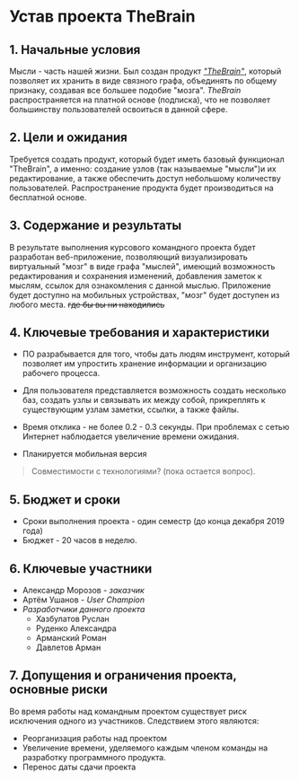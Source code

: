 # Устав проекта TheBrain

## 1. Начальные условия

Мысли - часть нашей жизни. Был создан продукт [*"TheBrain"*](https://thebrain.com), который позволяет их хранить в виде связного графа, объединять по общему признаку, создавая все большее подобие "мозга".  *TheBrain* распространяется на платной основе (подписка), что не позволяет большинству пользователей освоиться в данной сфере.

## 2. Цели и ожидания  

Требуется создать продукт, который будет иметь базовый функционал "TheBrain", а именно: создание узлов (так называемые "мысли")и их редактирование, а также обеспечить доступ небольшому количеству пользователей. Распространение продукта будет производиться на бесплатной основе.

## 3. Содержание и результаты

В результате выполнения курсового командного проекта будет разработан веб-приложение, позволяющий визуализировать виртуальный "мозг" в виде графа "мыслей", имеющий возможность редактирования и сохранения изменений, добавления заметок к мыслям, ссылок для ознакомления с данной мыслью. Приложение будет доступно на мобильных устройствах, "мозг" будет доступен из любого места. ~~где бы вы ни находились~~

## 4. Ключевые требования и характеристики  

- ПО разрабывается для того, чтобы дать людям инструмент, который позволяет им упростить хранение информации и организацию рабочего процесса.

- Для пользователя представляется возможность создать несколько баз, создать узлы и связывать их между собой, прикреплять к существующим узлам заметки, ссылки, а также файлы.

- Время отклика - не более 0.2 - 0.3 секунды. При проблемах с сетью Интернет наблюдается увеличение времени ожидания.
- Планируется мобильная версия

> Совместимости с технологиями? (пока остается вопрос). 

## 5. Бюджет и сроки

- Сроки выполнения проекта - один семестр (до конца декабря 2019 года)  
- Бюджет - 20 часов в неделю.

## 6. Ключевые участники  

- Александр Морозов - *заказчик*
- Артём Ушанов - *User Champion*
- *Разработчики данного проекта*
  - Хазбулатов Руслан
  - Руденко Александра
  - Арманский Роман
  - Давлетов Арман

## 7. Допущения и ограничения проекта, основные риски

Во время работы над командным проектом существует риск исключения одного из участников. Следствием этого являются:
- Реорганизация работы над проектом 
- Увеличение времени, уделяемого каждым членом команды на разработку программного продукта.
- Перенос даты сдачи проекта

